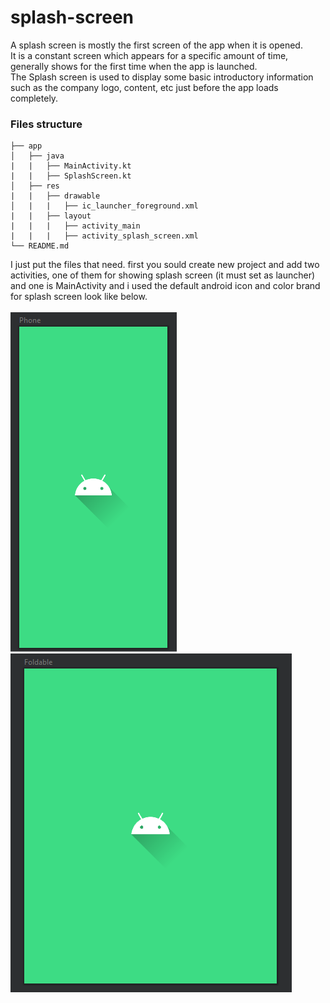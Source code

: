 # splash-screen
A splash screen is mostly the first screen of the app when it is opened.  
It is a constant screen which appears for a specific amount of time, generally shows for the first time when the app is launched.   
The Splash screen is used to display some basic introductory information such as the company logo, content, etc just before the app loads completely.

### Files structure
```
├── app
│   ├── java
|   |   ├── MainActivity.kt
|   |   ├── SplashScreen.kt
│   ├── res
|   |   ├── drawable
│   |   |   ├── ic_launcher_foreground.xml
|   |   ├── layout
|   |   |   ├── activity_main
|   |   |   ├── activity_splash_screen.xml
└── README.md
```
I just put the files that need. first you sould create new project and add two activities, one of them for showing splash screen (it must set as launcher) and one is MainActivity and i used the default android icon and color brand for splash screen look like below.<br>  
![Phone view](https://raw.githubusercontent.com/mitiebh/splash-screen/main/app/res/drawable/phone.png)
![Foldable view](https://raw.githubusercontent.com/mitiebh/splash-screen/main/app/res/drawable/Foldable.png)

